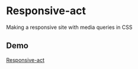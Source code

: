 # Responsive-act
Making a responsive site with media queries in CSS


## Demo
[Responsive-act](https://mariodgc.github.io/Responsive-act/)
